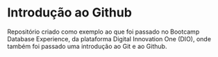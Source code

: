 # Introdução ao Github

Repositório criado como exemplo ao que foi passado no Bootcamp Database Experience, da plataforma Digital Innovation One (DIO), onde também foi passado uma introdução ao Git e ao Github.

